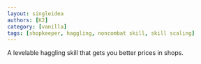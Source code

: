 ```yaml
---
layout: singleidea
authors: [K2]
category: [vanilla]
tags: [shopkeeper, haggling, noncombat skill, skill scaling]
---
```

A levelable haggling skill that gets you better prices in shops.
